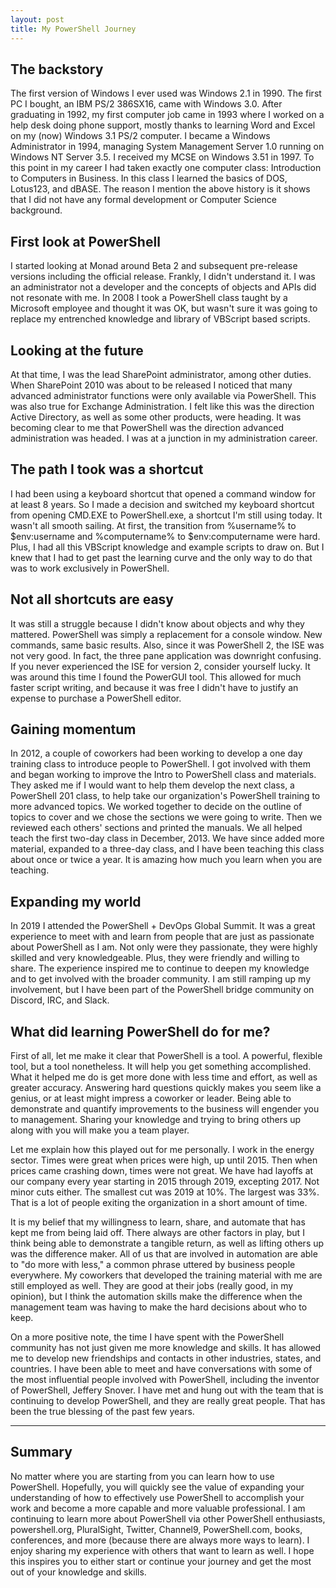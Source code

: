 ```yaml
---
layout: post
title: My PowerShell Journey
---
```


## The backstory

The first version of Windows I ever used was Windows 2.1 in 1990. The first PC I bought, an IBM PS/2 386SX16, came with Windows 3.0. After graduating in 1992, my first computer job came in 1993 where I worked on a help desk doing phone support, mostly thanks to learning Word and Excel on my (now) Windows 3.1 PS/2 computer. I became a Windows Administrator in 1994, managing System Management Server 1.0 running on Windows NT Server 3.5. I received my MCSE on Windows 3.51 in 1997. To this point in my career I had taken exactly one computer class: Introduction to Computers in Business. In this class I learned the basics of DOS, Lotus123, and dBASE. The reason I mention the above history is it shows that I did not have any formal development or Computer Science background.

## First look at PowerShell

I started looking at Monad around Beta 2 and subsequent pre-release versions including the official release. Frankly, I didn't understand it. I was an administrator not a developer and the concepts of objects and APIs did not resonate with me. In 2008 I took a PowerShell class taught by a Microsoft employee and thought it was OK, but wasn't sure it was going to replace my entrenched knowledge and library of VBScript based scripts.

## Looking at the future

At that time, I was the lead SharePoint administrator, among other duties. When SharePoint 2010 was about to be released I noticed that many advanced administrator functions were only available via PowerShell. This was also true for Exchange Administration. I felt like this was the direction Active Directory, as well as some other products, were heading. It was becoming clear to me that PowerShell was the direction advanced administration was headed. I was at a junction in my administration career.

## The path I took was a shortcut

I had been using a keyboard shortcut that opened a command window for at least 8 years. So I made a decision and switched my keyboard shortcut from opening CMD.EXE to PowerShell.exe, a shortcut I'm still using today. It wasn't all smooth sailing. At first, the transition from %username% to $env:username and %computername% to $env:computername were hard. Plus, I had all this VBScript knowledge and example scripts to draw on. But I knew that I had to get past the learning curve and the only way to do that was to work exclusively in PowerShell.

## Not all shortcuts are easy

It was still a struggle because I didn't know about objects and why they mattered. PowerShell was simply a replacement for a console window. New commands, same basic results. Also, since it was PowerShell 2, the ISE was not very good. In fact, the three pane application was downright confusing. If you never experienced the ISE for version 2, consider yourself lucky. It was around this time I found the PowerGUI tool. This allowed for much faster script writing, and because it was free I didn't have to justify an expense to purchase a PowerShell editor.

## Gaining momentum

In 2012, a couple of coworkers had been working to develop a one day training class to introduce people to PowerShell. I got involved with them and began working to improve the Intro to PowerShell class and materials. They asked me if I would want to help them develop the next class, a PowerShell 201 class, to help take our organization's PowerShell training to more advanced topics. We worked together to decide on the outline of topics to cover and we chose the sections we were going to write. Then we reviewed each others' sections and printed the manuals. We all helped teach the first two-day class in December, 2013. We have since added more material, expanded to a three-day class, and I have been teaching this class about once or twice a year. It is amazing how much you learn when you are teaching.

## Expanding my world

In 2019 I attended the PowerShell + DevOps Global Summit. It was a great experience to meet with and learn from people that are just as passionate about PowerShell as I am. Not only were they passionate, they were highly skilled and very knowledgeable. Plus, they were friendly and willing to share. The experience inspired me to continue to deepen my knowledge and to get involved with the broader community. I am still ramping up my involvement, but I have been part of the PowerShell bridge community on Discord, IRC, and Slack.

## What did learning PowerShell do for me?

First of all, let me make it clear that PowerShell is a tool. A powerful, flexible tool, but a tool nonetheless. It will help you get something accomplished. What it helped me do is get more done with less time and effort, as well as greater accuracy. Answering hard questions quickly makes you seem like a genius, or at least might impress a coworker or leader. Being able to demonstrate and quantify improvements to the business will engender you to management. Sharing your knowledge and trying to bring others up along with you will make you a team player.

Let me explain how this played out for me personally. I work in the energy sector. Times were great when prices were high, up until 2015. Then when prices came crashing down, times were not great. We have had layoffs at our company every year starting in 2015 through 2019, excepting 2017. Not minor cuts either. The smallest cut was 2019 at 10%. The largest was 33%. That is a lot of people exiting the organization in a short amount of time.

It is my belief that my willingness to learn, share, and automate that has kept me from being laid off. There always are other factors in play, but I think being able to demonstrate a tangible return, as well as lifting others up was the difference maker. All of us that are involved in automation are able to "do more with less," a common phrase uttered by business people everywhere. My coworkers that developed the training material with me are still employed as well. They are good at their jobs (really good, in my opinion), but I think the automation skills make the difference when the management team was having to make the hard decisions about who to keep.

On a more positive note, the time I have spent with the PowerShell community has not just given me more knowledge and skills. It has allowed me to develop new friendships and contacts in other industries, states, and countries. I have been able to meet and have conversations with some of the most influential people involved with PowerShell, including the inventor of PowerShell, Jeffery Snover. I have met and hung out with the team that is continuing to develop PowerShell, and they are really great people. That has been the true blessing of the past few years. 

---

## Summary

No matter where you are starting from you can learn how to use PowerShell. Hopefully, you will quickly see the value of expanding your understanding of how to effectively use PowerShell to accomplish your work and become a more capable and more valuable professional. I am continuing to learn more about PowerShell via other PowerShell enthusiasts, powershell.org, PluralSight, Twitter, Channel9, PowerShell.com, books, conferences, and more (because there are always more ways to learn). I enjoy sharing my experience with others that want to learn as well. I hope this inspires you to either start or continue your journey and get the most out of your knowledge and skills.
